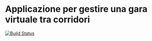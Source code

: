 # Applicazione per gestire una gara virtuale tra corridori 

[![Build Status](https://travis-ci.org/oniram88/RunnersBikers.svg?branch=master)](https://travis-ci.org/oniram88/RunnersBikers)


